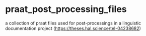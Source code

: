 # praat_post_processing_files
a collection of praat files used for post-processings in a linguistic documentation project (https://theses.hal.science/tel-04238682)
